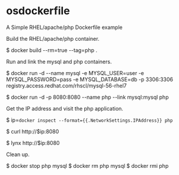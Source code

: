# osdockerfile
A Simple RHEL/apache/php Dockerfile example

Build the RHEL/apache/php container.

$ docker build --rm=true --tag=php .

Run and link the mysql and php containers.

$ docker run -d --name mysql -e MYSQL_USER=user -e MYSQL_PASSWORD=pass -e MYSQL_DATABASE=db -p 3306:3306 registry.access.redhat.com/rhscl/mysql-56-rhel7

$ docker run -d -p 8080:8080 --name php --link mysql:mysql php

Get the IP address and visit the php application.

$ ip=`docker inspect --format={{.NetworkSettings.IPAddress}} php`

$ curl http://$ip:8080 

$ lynx http://$ip:8080 

Clean up.

$ docker stop php mysql
$ docker rm php mysql
$ docker rmi php 

